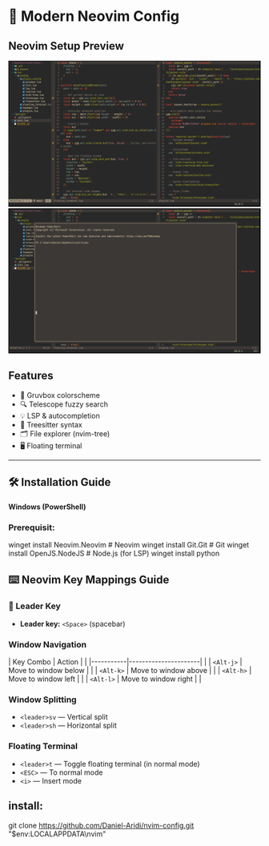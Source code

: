 # 🚀 Modern Neovim Config

## Neovim Setup Preview
![preview](./assets/preview.png)
![floating terminal](./assets/floating-terminal.png)


## Features
- 🌈 Gruvbox colorscheme
- 🔍 Telescope fuzzy search
- 💡 LSP & autocompletion
- 🧠 Treesitter syntax
- 🗂️ File explorer (nvim-tree)
- 🖥️ Floating terminal

---

## 🛠️ Installation Guide

#### Windows (PowerShell)

### Prerequisit:

winget install Neovim.Neovim  # Neovim
winget install Git.Git         # Git
winget install OpenJS.NodeJS   # Node.js (for LSP)
winget install python


## ⌨️ Neovim Key Mappings Guide

### 🔑 Leader Key
- **Leader key:** `<Space>` (spacebar)

### Window Navigation
| Key Combo |       Action         | |
|-----------|----------------------| |
| `<Alt-j>` | Move to window below | |
| `<Alt-k>` | Move to window above | |
| `<Alt-h>` | Move to window left  | |
| `<Alt-l>` | Move to window right | |

### Window Splitting
- `<leader>sv` — Vertical split  
- `<leader>sh` — Horizontal split  

### Floating Terminal
- `<leader>t` — Toggle floating terminal (in normal mode)
- `<ESC>`     — To normal mode
- `<i>`       — Insert mode


## install:
git clone https://github.com/Daniel-Aridi/nvim-config.git "$env:LOCALAPPDATA\nvim"